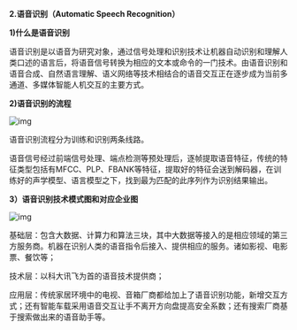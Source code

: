 
**2.语音识别（Automatic Speech Recognition）**



**1)什么是语音识别**



语音识别是以语音为研究对象，通过信号处理和识别技术让机器自动识别和理解人类口述的语言后，将语音信号转换为相应的文本或命令的一门技术。由语音识别和语音合成、自然语言理解、语义网络等技术相结合的语音交互正在逐步成为当前多通道、多媒体智能人机交互的主要方式。



**2)语音识别的流程**



![img](https://mmbiz.qpic.cn/mmbiz_jpg/90RBB8jjBpnJxTnHSVVpq8m6Ffibqbu8CKyXF55r3KqrDmUvrLnt7p7r4EnZ5lUaZqgsZuLbibMHMuNfpSBiad6Gg/640?wx_fmt=jpeg&tp=webp&wxfrom=5&wx_lazy=1&wx_co=1)



语音识别流程分为训练和识别两条线路。



语音信号经过前端信号处理、端点检测等预处理后，逐帧提取语音特征，传统的特征类型包括有MFCC、PLP、FBANK等特征，提取好的特征会送到解码器，在训练好的声学模型、语言模型之下，找到最为匹配的此序列作为识别结果输出。



**3）语音识别技术模式图和对应企业图**

![img](https://mmbiz.qpic.cn/mmbiz_jpg/90RBB8jjBpnJxTnHSVVpq8m6Ffibqbu8CnFNxoHHQPKfEKA6Z8L5aEVQFWgib45klzpibPcxAE8w75kFfslYonLXg/640?wx_fmt=jpeg&tp=webp&wxfrom=5&wx_lazy=1&wx_co=1)



基础层：包含大数据、计算力和算法三块，其中大数据等接入的是相应领域的第三方服务商。机器在识别人类的语音指令后接入、提供相应的服务。诸如影视、电影票、餐饮等；



技术层：以科大讯飞为首的语音技术提供商；



应用层：传统家居环境中的电视、音箱厂商都给加上了语音识别功能，新增交互方式；还有智能车载采用语音交互让手不离开方向盘提高安全系数；还有搜索厂商基于搜索做出来的语音助手等。
